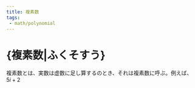 ```yaml
---
title: 複素数
tags:
 - math/polynomial
---
```

# {複素数|ふくそすう}

複素数とは、実数は虚数に足し算するのとき、それは複素数に呼ぶ。例えば、$5i+2$